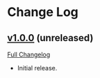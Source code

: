 # Change Log

## [v1.0.0](https://github.com/PacoteJS/pacote/tree/@pacote/eslint-config-jest/1.0.0) (unreleased)

[Full Changelog](https://github.com/PacoteJS/pacote/compare/@pacote/eslint-config-jest@1.0.0...@pacote/eslint-config-jest@1.0.0)

- Initial release.
